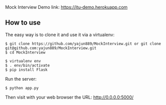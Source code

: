 Mock Interview Demo link:
https://itu-demo.herokuapp.com

How to use
----------

The easy way is to clone it and use it via a virtualenv:

    $ git clone https://github.com/yajun889/MockInterview.git or git clone git@github.com:yajun889/MockInterview.git
    $ cd MockInterview

    $ virtualenv env
    $ . env/bin/activate
    $ pip install Flask

Run the server:

    $ python app.py

Then visit with your web browser the URL: http://0.0.0.0:5000/